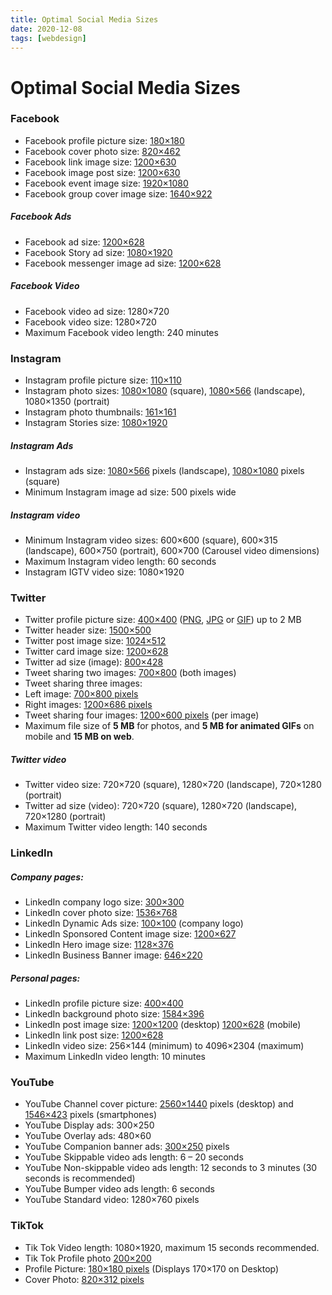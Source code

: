```yaml
---
title: Optimal Social Media Sizes
date: 2020-12-08
tags: [webdesign]
---
```


# Optimal Social Media Sizes

### Facebook

* Facebook profile picture size: [180×180](#img/180/180/FacebookProfilePicture.png)
* Facebook cover photo size: [820×462](#img/820/462/FacebookCoverPhoto.jpg)
* Facebook link image size: [1200×630](#img/1200/630/FacebookImageLink.jpg)
* Facebook image post size: [1200×630](#img/1200/630/FacebookImagePost.jpg)
* Facebook event image size: [1920×1080](#img/1920/1080/FacebookEventImage.jpg)
* Facebook group cover image size: [1640×922](#img/1640/922/FacebookGroupCoverImage.png)

##### Facebook Ads

* Facebook ad size: [1200×628](#img/1200/628/FacebookAd.png)
* Facebook Story ad size: [1080×1920](#img/1200/628/FacebookStoryAd.png)
* Facebook messenger image ad size: [1200×628](#img/1200/628/FacebookMessengerAd.png)

##### Facebook Video

* Facebook video ad size: 1280×720
* Facebook video size: 1280×720
* Maximum Facebook video length: 240 minutes

### Instagram

* Instagram profile picture size: [110×110](#img/110/110/InstagramPrifileImage.png)
* Instagram photo sizes: [1080×1080](#img/1080/1080/InstagramSquare.jpg) (square), [1080×566](#img/1080/566/InstagramSquare.jpg) (landscape), 1080×1350 (portrait)
* Instagram photo thumbnails: [161×161](#img/161/161/InstagramPhotoThumbnails.jpg)
* Instagram Stories size: [1080×1920](#img/1080/1920/InstagramStories.jpg)

##### Instagram Ads

* Instagram ads size: [1080×566](#img/1080/566/InstagramAdsLandscape.png) pixels (landscape), [1080×1080](#img/1080/1080/InstagramAdsSquare.png) pixels (square)
* Minimum Instagram image ad size: 500 pixels wide

##### Instagram video

* Minimum Instagram video sizes: 600×600 (square), 600×315 (landscape), 600×750 (portrait), 600×700 (Carousel video dimensions)
* Maximum Instagram video length: 60 seconds
* Instagram IGTV video size: 1080×1920

### Twitter

* Twitter profile picture size: [400×400](#img/400/400/TwitterProfileImage.png) ([PNG](#img/400/400/TwitterProfileImage.png), [JPG](#img/400/400/TwitterProfileImage.jpg) or [GIF](#img/400/400/TwitterProfile.gif)) up to 2 MB
* Twitter header size: [1500×500](#img/1500/500/TwitterHeaderImage.png)
* Twitter post image size: [1024×512](#img/1024/512/TwitterPostImage.png)
* Twitter card image size: [1200×628](#img/1200/628/TwitterCard.jpg)
* Twitter ad size (image): [800×428](#img/800/428/TwitterAd.png)
* Tweet sharing two images: [700×800](#img/700/800/Twitter_two_images.png) (both images)
* Tweet sharing three images: 
 * Left image: [700×800 pixels](#img/700/800/Twitter_three_images_left.png) 
 * Right images: [1200×686 pixels](#img/1200/686/Twitter_three_images_right.png)
* Tweet sharing four images: [1200×600 pixels](#img/1200/600/Twitter_four_images.png) (per image)
* Maximum file size of **5 MB** for photos, and **5 MB for animated GIFs** on mobile and **15 MB on web**.

##### Twitter video

* Twitter video size: 720×720 (square), 1280×720 (landscape), 720×1280 (portrait)
* Twitter ad size (video): 720×720 (square), 1280×720 (landscape), 720×1280 (portrait)
* Maximum Twitter video length: 140 seconds


### LinkedIn

##### Company pages:

* LinkedIn company logo size: [300×300](#img/300/300/LinkedInCompanyLogo.png)
* LinkedIn cover photo size: [1536×768](#img/1536/768/LinkedInCoverPhoto.png)
* LinkedIn Dynamic Ads size: [100×100](#img/100/100/LinkedInAdsCompanyLogo.png) (company logo)
* LinkedIn Sponsored Content image size: [1200×627](#img/1200/627/LinkedInSponsoredContentImage.png)
* LinkedIn Hero image size: [1128×376](#img/1128/376/LinkedInHeroImage.png)
* LinkedIn Business Banner image: [646×220](#img/646/220/LinkedInBusinessBanner.png)

##### Personal pages:

* LinkedIn profile picture size: [400×400](#img/400/400/LinkedInProfilePicture.jpg)
* LinkedIn background photo size: [1584×396](#img/1584/396/LinkedInBackgroundPhoto.jpg)
* LinkedIn post image size: [1200×1200](#img/1200/1200/LinkedInImagePost-desktop.jpg) (desktop) [1200×628](#img/1200/628/LinkedInImagePost-mobile.jpg) (mobile)
* LinkedIn link post size: [1200×628](#img/1200/628/LinkedInPostImage.jpg)
* LinkedIn video size: 256×144 (minimum) to 4096×2304 (maximum)
* Maximum LinkedIn video length: 10 minutes


### YouTube 

* YouTube Channel cover picture: [2560×1440](#img/2560/1440/YouTubeChannelCoverPictureDesktop.jpg) pixels (desktop) and [1546×423](#img/1546/423/YouTubeChannelCoverPictureSmartphones.jpg) pixels (smartphones)
* YouTube Display ads: 300×250
* YouTube Overlay ads: 480×60
* YouTube Companion banner ads: [300×250](#img/300/250/YouTubeCompanionBanner.png) pixels
* YouTube Skippable video ads length: 6 – 20 seconds
* YouTube Non-skippable video ads length: 12 seconds to 3 minutes (30 seconds is recommended)
* YouTube Bumper video ads length: 6 seconds
* YouTube Standard video: 1280×760 pixels

### TikTok

* Tik Tok Video length: 1080×1920, maximum 15 seconds recommended.
* Tik Tok Profile photo [200×200](#img/200/200/TikTokProfilePhoto.png)
* Profile Picture: [180×180 pixels](#img/180/180/Facebook_profile_picture.jpg) (Displays 170×170 on Desktop)
* Cover Photo: [820×312 pixels](#img/820/312/Facebook_cover_photo.jpg)

<script>
function placeholder(width, height, text) {
	return `<svg xmlns="http://www.w3.org/2000/svg" width="${width}" height="${height}" viewBox="0 0 ${width} ${height}"><rect fill="#ddd" width="${width}" height="${height}"/><text fill="rgba(0,0,0,0.5)" font-family="sans-serif" font-size="30" dy="10.5" font-weight="bold" x="50%" y="50%" text-anchor="middle">${ text ? text : width + '×' + height}</text></svg>`;
}

document.querySelectorAll('a[href^="#img/"]').forEach(link => {
	const href = new URL(link.href.replace('#img/', ''))
	const [width, height, name] = href.pathname.substring(1).split('/')
	
	link.download = name;

	const svg = placeholder(width, height);
	const type = name.split('.').pop();

	let blob = new Blob([svg], {type: 'image/svg+xml;charset=utf-8'});
	let url = URL.createObjectURL(blob);

	let image = new Image();
		image.onload = () => {
			// create canvas
			let canvas = document.createElement('canvas');
			canvas.width = width;
			canvas.height = height;

			// convert canvas
			let context = canvas.getContext('2d');
			context.drawImage(image, 0, 0, width, height);
			link.href = canvas.toDataURL('image/' + type);
	};
	image.src = url;
});
</script>